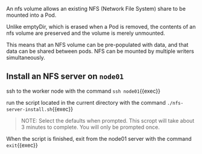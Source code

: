 An nfs volume allows an existing NFS (Network File System) share to be mounted into a Pod. 

Unlike emptyDir, which is erased when a Pod is removed, the contents of an nfs volume are preserved and the volume is merely unmounted. 

This means that an NFS volume can be pre-populated with data, and that data can be shared between pods. NFS can be mounted by multiple writers simultaneously.

## Install an NFS server on `node01`

ssh to the worker node with the command `ssh node01`{{exec}}

run the script located in the current directory with the command `./nfs-server-install.sh`{{exec}}

> NOTE: Select the defaults when prompted. This scropt will take about 3 minutes to complete. You will only be prompted once.

When the script is finished, exit from the node01 server with the command `exit`{{exec}}